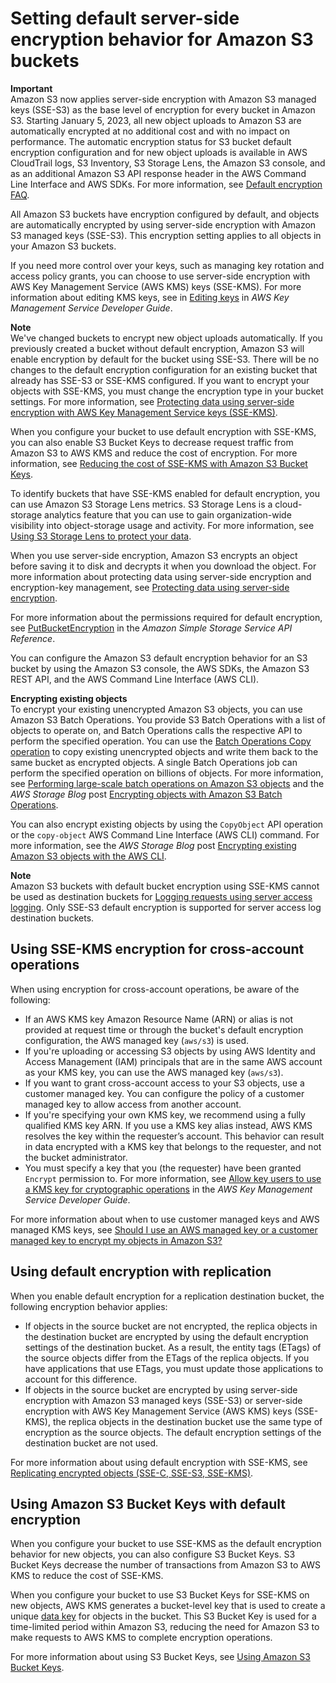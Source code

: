# Setting default server\-side encryption behavior for Amazon S3 buckets<a name="bucket-encryption"></a>

**Important**  
Amazon S3 now applies server\-side encryption with Amazon S3 managed keys \(SSE\-S3\) as the base level of encryption for every bucket in Amazon S3\. Starting January 5, 2023, all new object uploads to Amazon S3 are automatically encrypted at no additional cost and with no impact on performance\. The automatic encryption status for S3 bucket default encryption configuration and for new object uploads is available in AWS CloudTrail logs, S3 Inventory, S3 Storage Lens, the Amazon S3 console, and as an additional Amazon S3 API response header in the AWS Command Line Interface and AWS SDKs\. For more information, see [Default encryption FAQ](https://docs.aws.amazon.com/AmazonS3/latest/userguide/default-encryption-faq.html)\.

All Amazon S3 buckets have encryption configured by default, and objects are automatically encrypted by using server\-side encryption with Amazon S3 managed keys \(SSE\-S3\)\. This encryption setting applies to all objects in your Amazon S3 buckets\.

If you need more control over your keys, such as managing key rotation and access policy grants, you can choose to use server\-side encryption with AWS Key Management Service \(AWS KMS\) keys \(SSE\-KMS\)\. For more information about editing KMS keys, see in [Editing keys](https://docs.aws.amazon.com/kms/latest/developerguide/editing-keys.html) in *AWS Key Management Service Developer Guide*\. 

**Note**  
We've changed buckets to encrypt new object uploads automatically\. If you previously created a bucket without default encryption, Amazon S3 will enable encryption by default for the bucket using SSE\-S3\. There will be no changes to the default encryption configuration for an existing bucket that already has SSE\-S3 or SSE\-KMS configured\. If you want to encrypt your objects with SSE\-KMS, you must change the encryption type in your bucket settings\. For more information, see [Protecting data using server\-side encryption with AWS Key Management Service keys \(SSE\-KMS\)](UsingKMSEncryption.md)\. 

When you configure your bucket to use default encryption with SSE\-KMS, you can also enable S3 Bucket Keys to decrease request traffic from Amazon S3 to AWS KMS and reduce the cost of encryption\. For more information, see [Reducing the cost of SSE\-KMS with Amazon S3 Bucket Keys](bucket-key.md)\.

To identify buckets that have SSE\-KMS enabled for default encryption, you can use Amazon S3 Storage Lens metrics\. S3 Storage Lens is a cloud\-storage analytics feature that you can use to gain organization\-wide visibility into object\-storage usage and activity\. For more information, see [ Using S3 Storage Lens to protect your data](https://docs.aws.amazon.com/AmazonS3/latest/userguide/storage-lens-data-protection.html?icmpid=docs_s3_user_guide_bucket-encryption.html)\.

When you use server\-side encryption, Amazon S3 encrypts an object before saving it to disk and decrypts it when you download the object\. For more information about protecting data using server\-side encryption and encryption\-key management, see [Protecting data using server\-side encryption](serv-side-encryption.md)\.

For more information about the permissions required for default encryption, see [PutBucketEncryption](https://docs.aws.amazon.com/AmazonS3/latest/API/API_PutBucketEncryption.html) in the *Amazon Simple Storage Service API Reference*\.

You can configure the Amazon S3 default encryption behavior for an S3 bucket by using the Amazon S3 console, the AWS SDKs, the Amazon S3 REST API, and the AWS Command Line Interface \(AWS CLI\)\.

**Encrypting existing objects**  
To encrypt your existing unencrypted Amazon S3 objects, you can use Amazon S3 Batch Operations\. You provide S3 Batch Operations with a list of objects to operate on, and Batch Operations calls the respective API to perform the specified operation\. You can use the [Batch Operations Copy operation](https://docs.aws.amazon.com/AmazonS3/latest/userguide/batch-ops-copy-object.html) to copy existing unencrypted objects and write them back to the same bucket as encrypted objects\. A single Batch Operations job can perform the specified operation on billions of objects\. For more information, see [Performing large\-scale batch operations on Amazon S3 objects](batch-ops.md) and the *AWS Storage Blog* post [Encrypting objects with Amazon S3 Batch Operations](http://aws.amazon.com/blogs/storage/encrypting-objects-with-amazon-s3-batch-operations/)\.

You can also encrypt existing objects by using the `CopyObject` API operation or the `copy-object` AWS Command Line Interface \(AWS CLI\) command\. For more information, see the *AWS Storage Blog* post [Encrypting existing Amazon S3 objects with the AWS CLI](http://aws.amazon.com/blogs/storage/encrypting-existing-amazon-s3-objects-with-the-aws-cli/)\.

**Note**  
Amazon S3 buckets with default bucket encryption using SSE\-KMS cannot be used as destination buckets for [Logging requests using server access logging](ServerLogs.md)\. Only SSE\-S3 default encryption is supported for server access log destination buckets\.

## Using SSE\-KMS encryption for cross\-account operations<a name="bucket-encryption-update-bucket-policy"></a>

When using encryption for cross\-account operations, be aware of the following:
+ If an AWS KMS key Amazon Resource Name \(ARN\) or alias is not provided at request time or through the bucket's default encryption configuration, the AWS managed key \(`aws/s3`\) is used\.
+ If you're uploading or accessing S3 objects by using AWS Identity and Access Management \(IAM\) principals that are in the same AWS account as your KMS key, you can use the AWS managed key \(`aws/s3`\)\. 
+ If you want to grant cross\-account access to your S3 objects, use a customer managed key\. You can configure the policy of a customer managed key to allow access from another account\.
+ If you're specifying your own KMS key, we recommend using a fully qualified KMS key ARN\. If you use a KMS key alias instead, AWS KMS resolves the key within the requester’s account\. This behavior can result in data encrypted with a KMS key that belongs to the requester, and not the bucket administrator\.
+ You must specify a key that you \(the requester\) have been granted `Encrypt` permission to\. For more information, see [Allow key users to use a KMS key for cryptographic operations](https://docs.aws.amazon.com/kms/latest/developerguide/key-policies.html#key-policy-users-crypto) in the *AWS Key Management Service Developer Guide*\.

For more information about when to use customer managed keys and AWS managed KMS keys, see [Should I use an AWS managed key or a customer managed key to encrypt my objects in Amazon S3?](http://aws.amazon.com/premiumsupport/knowledge-center/s3-object-encryption-keys/)

## Using default encryption with replication<a name="bucket-encryption-replication"></a>

When you enable default encryption for a replication destination bucket, the following encryption behavior applies:
+ If objects in the source bucket are not encrypted, the replica objects in the destination bucket are encrypted by using the default encryption settings of the destination bucket\. As a result, the entity tags \(ETags\) of the source objects differ from the ETags of the replica objects\. If you have applications that use ETags, you must update those applications to account for this difference\.
+ If objects in the source bucket are encrypted by using server\-side encryption with Amazon S3 managed keys \(SSE\-S3\) or server\-side encryption with AWS Key Management Service \(AWS KMS\) keys \(SSE\-KMS\), the replica objects in the destination bucket use the same type of encryption as the source objects\. The default encryption settings of the destination bucket are not used\.

For more information about using default encryption with SSE\-KMS, see [Replicating encrypted objects \(SSE\-C, SSE\-S3, SSE\-KMS\)](replication-config-for-kms-objects.md)\.

## Using Amazon S3 Bucket Keys with default encryption<a name="bucket-key-default-encryption"></a>

When you configure your bucket to use SSE\-KMS as the default encryption behavior for new objects, you can also configure S3 Bucket Keys\. S3 Bucket Keys decrease the number of transactions from Amazon S3 to AWS KMS to reduce the cost of SSE\-KMS\. 

When you configure your bucket to use S3 Bucket Keys for SSE\-KMS on new objects, AWS KMS generates a bucket\-level key that is used to create a unique [data key](https://docs.aws.amazon.com/kms/latest/developerguide/concepts.html#data-keys) for objects in the bucket\. This S3 Bucket Key is used for a time\-limited period within Amazon S3, reducing the need for Amazon S3 to make requests to AWS KMS to complete encryption operations\. 

For more information about using S3 Bucket Keys, see [Using Amazon S3 Bucket Keys](bucket-key.md)\.